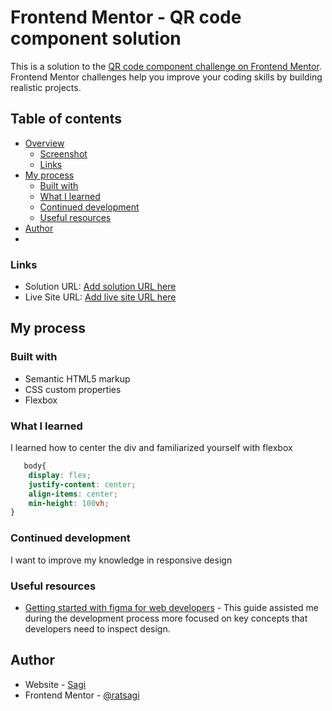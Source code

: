 # Frontend Mentor - QR code component solution

This is a solution to the [QR code component challenge on Frontend Mentor](https://www.frontendmentor.io/challenges/qr-code-component-iux_sIO_H). Frontend Mentor challenges help you improve your coding skills by building realistic projects. 

## Table of contents

- [Overview](#overview)
  - [Screenshot](#screenshot)
  - [Links](#links)
- [My process](#my-process)
  - [Built with](#built-with)
  - [What I learned](#what-i-learned)
  - [Continued development](#continued-development)
  - [Useful resources](#useful-resources)
- [Author](#author)
-




### Links
- Solution URL: [Add solution URL here](https://your-solution-url.com)
- Live Site URL: [Add live site URL here](https://ratsagi.github.io/qr-code-component-fem/)

## My process

### Built with

- Semantic HTML5 markup
- CSS custom properties
- Flexbox

### What I learned
I learned how to center the div and familiarized yourself with flexbox
```css
   body{
    display: flex;
    justify-content: center;
    align-items: center;
    min-height: 100vh;
}
```
### Continued development
I want to improve my knowledge in responsive design 


### Useful resources

- [Getting started with figma for web developers](https://www.smashingmagazine.com/2020/09/figma-developers-guide/) - This guide assisted me during the development process more focused on key concepts that developers need to inspect design.

## Author

- Website - [Sagi](https://github.com/ratsagi)
- Frontend Mentor - [@ratsagi](https://www.frontendmentor.io/profile/ratsagi)
